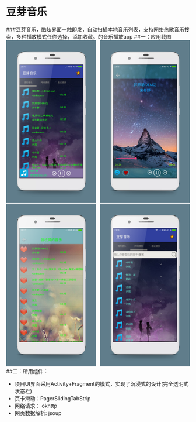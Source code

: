 # 豆芽音乐
###豆芽音乐，酷炫界面一触即发，自动扫描本地音乐列表，支持网络热歌音乐搜索，多种播放模式任你选择，添加收藏。的音乐播放app
##一：应用截图
<a href="screenshot/aa.png"><img src="screenshot/aa.png" width="49%"/></a><img width="2%"/><a href="screenshot/b.png"><img src="screenshot/b.png" width="49%"/></a>
<a href="screenshot/c.png"><img src="screenshot/c.png" width="49%"/></a><img width="2%"/><a href="screenshot/d.png"><img src="screenshot/d.png" width="49%"/></a>
##二：所用组件：
 - 项目UI界面采用Activity+Fragment的模式，实现了沉浸式的设计(完全透明式状态栏)
 - 页卡滑动：PagerSlidingTabStrip
 - 网络请求： okhttp
 - 网页数据解析: jsoup
